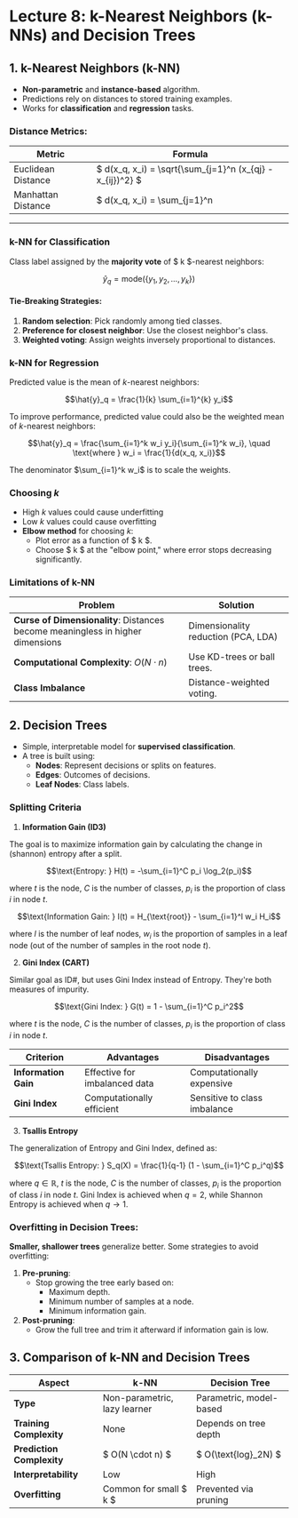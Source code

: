 # Lecture 8: k-Nearest Neighbors (k-NNs) and Decision Trees


## 1. k-Nearest Neighbors (k-NN)

- **Non-parametric** and **instance-based** algorithm.
- Predictions rely on distances to stored training examples.
- Works for **classification** and **regression** tasks.

### Distance Metrics:
| Metric              | Formula                                   |
|---------------------|-------------------------------------------|
| Euclidean Distance  | $ d(x_q, x_i) = \sqrt{\sum_{j=1}^n (x_{qj} - x_{ij})^2} $ |
| Manhattan Distance  | $ d(x_q, x_i) = \sum_{j=1}^n |x_{qj} - x_{ij}| $         |

---

### k-NN for Classification
Class label assigned by the **majority vote** of $ k $-nearest neighbors:

$$\hat{y}_q = \text{mode}(\{y_1, y_2, \dots, y_k\})$$

#### Tie-Breaking Strategies:
1. **Random selection**: Pick randomly among tied classes.
2. **Preference for closest neighbor**: Use the closest neighbor's class.
3. **Weighted voting**: Assign weights inversely proportional to distances.


### k-NN for Regression

Predicted value is the mean of $k$-nearest neighbors:

$$\hat{y}_q = \frac{1}{k} \sum_{i=1}^{k} y_i$$

To improve performance, predicted value could also be the weighted mean of $k$-nearest neighbors:

$$\hat{y}_q = \frac{\sum_{i=1}^k w_i y_i}{\sum_{i=1}^k w_i}, \quad \text{where } w_i = \frac{1}{d(x_q, x_i)}$$

The denominator $\sum_{i=1}^k w_i$ is to scale the weights. 

### Choosing $k$

- High $k$ values could cause underfitting
- Low $k$ values could cause overfitting
- **Elbow method** for choosing $k$:
  - Plot error as a function of $ k $.
  - Choose $ k $ at the "elbow point," where error stops decreasing significantly.


### Limitations of k-NN
| Problem                        | Solution                      |
|--------------------------------|--------------------------------|
| **Curse of Dimensionality**: Distances become meaningless in higher dimensions    | Dimensionality reduction (PCA, LDA) |
| **Computational Complexity**: $O(N \cdot n)$  | Use KD-trees or ball trees.   |
| **Class Imbalance**            | Distance-weighted voting.     |


## 2. Decision Trees

- Simple, interpretable model for **supervised classification**.
- A tree is built using:
  - **Nodes**: Represent decisions or splits on features.
  - **Edges**: Outcomes of decisions.
  - **Leaf Nodes**: Class labels.


### Splitting Criteria
1. **Information Gain (ID3)**

The goal is to maximize information gain by calculating the change in (shannon) entropy after a split.

$$\text{Entropy: } H(t) = -\sum_{i=1}^C p_i \log_2(p_i)$$

where $t$ is the node, $C$ is the number of classes, $p_i$ is the proportion of class $i$ in node $t$.

$$\text{Information Gain: } I(t) = H_{\text{root}} - \sum_{i=1}^l w_i H_i$$

where $l$ is the number of leaf nodes, $w_i$ is the proportion of samples in a leaf node (out of the number of samples in the root node $t$). 

2. **Gini Index (CART)**

Similar goal as ID#, but uses Gini Index instead of Entropy. They're both measures of impurity.

$$\text{Gini Index: } G(t) = 1 - \sum_{i=1}^C p_i^2$$

where $t$ is the node, $C$ is the number of classes, $p_i$ is the proportion of class $i$ in node $t$.

| Criterion           | Advantages                  | Disadvantages               |
|---------------------|-----------------------------|-----------------------------|
| **Information Gain**| Effective for imbalanced data | Computationally expensive   |
| **Gini Index**      | Computationally efficient   | Sensitive to class imbalance |

3. **Tsallis Entropy**

The generalization of Entropy and Gini Index, defined as:

$$\text{Tsallis Entropy: } S_q(X) = \frac{1}{q-1} (1 - \sum_{i=1}^C p_i^q)$$

where $q \in \mathbb{R}$, $t$ is the node, $C$ is the number of classes, $p_i$ is the proportion of class $i$ in node $t$. Gini Index is achieved when $q=2$, while Shannon Entropy is achieved when $q \rightarrow 1$.


### Overfitting in Decision Trees:

**Smaller, shallower trees** generalize better. Some strategies to avoid overfitting:

1. **Pre-pruning**:
    - Stop growing the tree early based on:
        - Maximum depth.
        - Minimum number of samples at a node.
        - Minimum information gain.
2. **Post-pruning**:
    - Grow the full tree and trim it afterward if information gain is low.


## 3. Comparison of k-NN and Decision Trees

| Aspect                     | k-NN                              | Decision Tree                    |
|----------------------------|-----------------------------------|----------------------------------|
| **Type**                   | Non-parametric, lazy learner     | Parametric, model-based          |
| **Training Complexity**    | None                             | Depends on tree depth            |
| **Prediction Complexity**  | $ O(N \cdot n) $               | $ O(\text{log}_2N) $            |
| **Interpretability**       | Low                              | High                             |
| **Overfitting**            | Common for small $ k $         | Prevented via pruning            |
